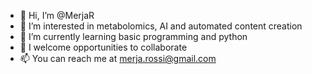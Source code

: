 - 👋 Hi, I’m @MerjaR
- 👀 I’m interested in metabolomics, AI and automated content creation
- 🌱 I’m currently learning basic programming and python
- 💞️ I welcome opportunities to collaborate
- 📫 You can reach me at merja.rossi@gmail.com

<!---
MerjaR/MerjaR is a ✨ special ✨ repository because its `README.md` (this file) appears on your GitHub profile.
You can click the Preview link to take a look at your changes.
--->
